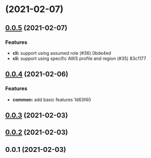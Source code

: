 #  (2021-02-07)



## [0.0.5](/compare/0.0.4...0.0.5) (2021-02-07)


### Features

* **cli:** support using assumed role (#36) 0bde4ed
* **cli:** support using specific AWS profile and region (#35) 83c1177



## [0.0.4](/compare/v0.0.3...0.0.4) (2021-02-06)


### Features

* **common:** add basic features 1d63f40



## [0.0.3](/compare/v0.0.2...v0.0.3) (2021-02-03)



## [0.0.2](/compare/v0.0.1...v0.0.2) (2021-02-03)



## 0.0.1 (2021-02-03)




